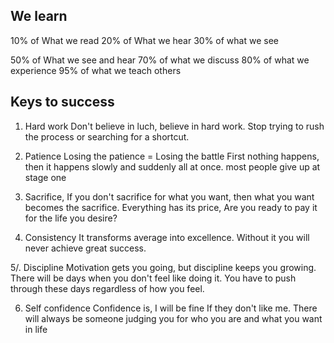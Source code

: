 ## We learn

10% of What we read
20% of What we hear
30% of what we see

50% of What we see and hear
70% of what we discuss
80% of what we experience
95% of what we teach others


## Keys to success

1. Hard work
 Don't believe in luch, believe in hard work. Stop trying to rush the process or searching for a shortcut.

2. Patience
	Losing the patience = Losing the battle
First nothing happens, then it happens slowly and suddenly all at once. most people give up at stage one

3. Sacrifice,
	If you don't sacrifice for what you want, then what you want becomes the sacrifice. Everything has its price, 
Are you ready to pay it for the life you desire?

4. Consistency
  It transforms average into excellence. Without it you will never achieve great success.

5/. Discipline
	Motivation gets you going, but discipline keeps you growing. There will be days when you don't feel like doing it. You have to push through these days regardless of how you feel.

6. Self confidence
 	Confidence is, I will be fine If they don't like me. There will always be someone judging you for who you are and what you want in life